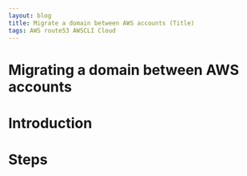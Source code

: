 ```yaml
---
layout: blog
title: Migrate a domain between AWS accounts (Title)
tags: AWS route53 AWSCLI Cloud
---
```

Migrating a domain between AWS accounts
=======================================

# Introduction


# Steps
